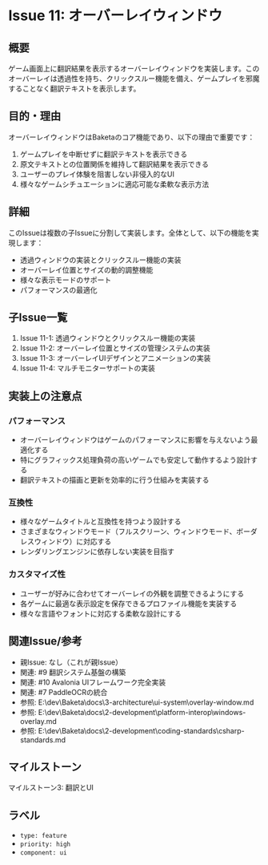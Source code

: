 # Issue 11: オーバーレイウィンドウ

## 概要
ゲーム画面上に翻訳結果を表示するオーバーレイウィンドウを実装します。このオーバーレイは透過性を持ち、クリックスルー機能を備え、ゲームプレイを邪魔することなく翻訳テキストを表示します。

## 目的・理由
オーバーレイウィンドウはBaketaのコア機能であり、以下の理由で重要です：

1. ゲームプレイを中断せずに翻訳テキストを表示できる
2. 原文テキストとの位置関係を維持して翻訳結果を表示できる
3. ユーザーのプレイ体験を阻害しない非侵入的なUI
4. 様々なゲームシチュエーションに適応可能な柔軟な表示方法

## 詳細
このIssueは複数の子Issueに分割して実装します。全体として、以下の機能を実現します：

- 透過ウィンドウの実装とクリックスルー機能の実装
- オーバーレイ位置とサイズの動的調整機能
- 様々な表示モードのサポート
- パフォーマンスの最適化

## 子Issue一覧
1. Issue 11-1: 透過ウィンドウとクリックスルー機能の実装
2. Issue 11-2: オーバーレイ位置とサイズの管理システムの実装
3. Issue 11-3: オーバーレイUIデザインとアニメーションの実装
4. Issue 11-4: マルチモニターサポートの実装

## 実装上の注意点

### パフォーマンス
- オーバーレイウィンドウはゲームのパフォーマンスに影響を与えないよう最適化する
- 特にグラフィックス処理負荷の高いゲームでも安定して動作するよう設計する
- 翻訳テキストの描画と更新を効率的に行う仕組みを実装する

### 互換性
- 様々なゲームタイトルと互換性を持つよう設計する
- さまざまなウィンドウモード（フルスクリーン、ウィンドウモード、ボーダレスウィンドウ）に対応する
- レンダリングエンジンに依存しない実装を目指す

### カスタマイズ性
- ユーザーが好みに合わせてオーバーレイの外観を調整できるようにする
- 各ゲームに最適な表示設定を保存できるプロファイル機能を実装する
- 様々な言語やフォントに対応する柔軟な設計にする

## 関連Issue/参考
- 親Issue: なし（これが親Issue）
- 関連: #9 翻訳システム基盤の構築
- 関連: #10 Avalonia UIフレームワーク完全実装
- 関連: #7 PaddleOCRの統合
- 参照: E:\dev\Baketa\docs\3-architecture\ui-system\overlay-window.md
- 参照: E:\dev\Baketa\docs\2-development\platform-interop\windows-overlay.md
- 参照: E:\dev\Baketa\docs\2-development\coding-standards\csharp-standards.md

## マイルストーン
マイルストーン3: 翻訳とUI

## ラベル
- `type: feature`
- `priority: high`
- `component: ui`
